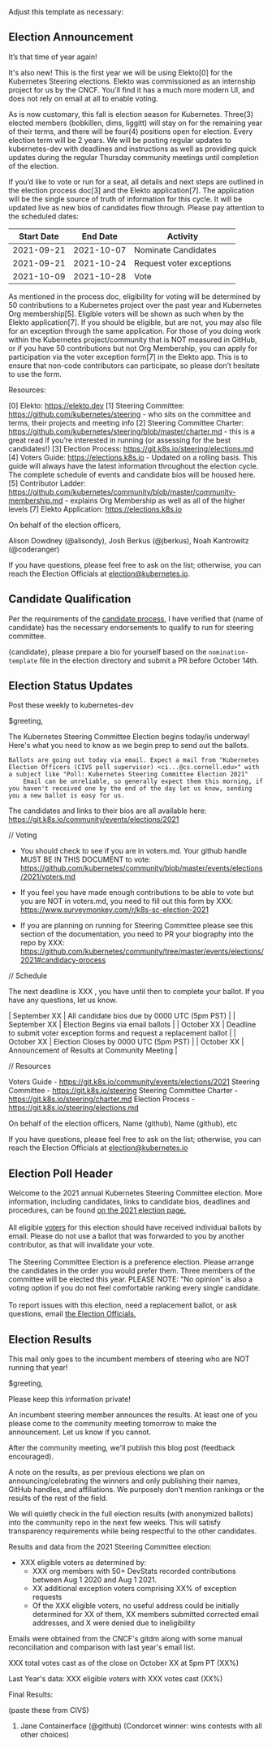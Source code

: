 Adjust this template as necessary:

## Election Announcement

It’s that time of year again!

It's also new!  This is the first year we will be using Elekto[0] for the Kubernetes Steering elections.  Elekto was commissioned as an internship project for us by the CNCF.  You'll find it has a much more modern UI, and does not rely on email at all to enable voting.

As is now customary, this fall is election season for Kubernetes. Three(3) elected members (bobkillen, dims, liggitt) will stay on for the remaining year of their terms, and there will be four(4) positions open for election. Every election term will be 2 years. We will be posting regular updates to kubernetes-dev with deadlines and instructions as well as providing quick updates during the regular Thursday community meetings until completion of the election.

If you’d like to vote or run for a seat, all details and next steps are outlined in the election process doc[3] and the Elekto application[7]. The application will be the single source of truth of information for this cycle. It will be updated live as new bios of candidates flow through. Please pay attention to the scheduled dates:

| Start Date | End Date | Activity |
| ---------- | -------- | -----------------|
| 2021-09-21 | 2021-10-07 | Nominate Candidates |
| 2021-09-21 | 2021-10-24 | Request voter exceptions |
| 2021-10-09 | 2021-10-28 | Vote |

As mentioned in the process doc, eligibility for voting will be determined by 50 contributions to a Kubernetes project over the past year and Kubernetes Org membership[5].  Eligible voters will be shown as such when by the Elekto application[7].  If you should be eligible, but are not, you may also file for an exception through the same application. For those of you doing work within the Kubernetes project/community that is NOT measured in GitHub, or if you have 50 contributions but not Org Membership, you can apply for participation via the voter exception form[7] in the Elekto app. This is to ensure that non-code contributors can participate, so please don’t hesitate to use the form.

Resources:


[0] Elekto: https://elekto.dev
[1] Steering Committee:  https://github.com/kubernetes/steering - who sits on the committee and terms, their projects and meeting info
[2] Steering Committee Charter: https://github.com/kubernetes/steering/blob/master/charter.md  - this is a great read if you’re interested in running (or assessing for the best candidates!)
[3] Election Process: https://git.k8s.io/steering/elections.md 
[4] Voters Guide: https://elections.k8s.io - Updated on a rolling basis. This guide will always have the latest information throughout the election cycle. The complete schedule of events and candidate bios will be housed here.
[5] Contributor Ladder: https://github.com/kubernetes/community/blob/master/community-membership.md -  explains Org Membership as well as all of the higher levels
[7] Elekto Application: https://elections.k8s.io


On behalf of the election officers,

Alison Dowdney (@alisondy), Josh Berkus (@jberkus), Noah Kantrowitz (@coderanger)

If you have questions, please feel free to ask on the list; otherwise, you can reach the Election Officials at election@kubernetes.io.

## Candidate Qualification

Per the requirements of the [candidate process](https://git.k8s.io/steering/elections.md), I have verified that {name of candidate} has the necessary endorsements to qualify to run for steering committee.

{candidate}, please prepare a bio for yourself based on the `nomination-template` file in the election directory and submit a PR before October 14th.

## Election Status Updates

Post these weekly to kubernetes-dev

$greeting,

The Kubernetes Steering Committee Election begins today/is underway! Here's what you need to know as we begin prep to send out the ballots.

    Ballots are going out today via email. Expect a mail from "Kubernetes Election Officers (CIVS poll supervisor) <ci...@cs.cornell.edu>" with a subject like "Poll: Kubernetes Steering Committee Election 2021"
        Email can be unreliable, so generally expect them this morning, if you haven't received one by the end of the day let us know, sending you a new ballot is easy for us.

The candidates and links to their bios are all available here: https://git.k8s.io/community/events/elections/2021

// Voting

- You should check to see if you are in voters.md. Your github handle MUST BE IN THIS DOCUMENT to vote: https://github.com/kubernetes/community/blob/master/events/elections/2021/voters.md

- If you feel you have made enough contributions to be able to vote but you are NOT in voters.md, you need to fill out this form by XXX: https://www.surveymonkey.com/r/k8s-sc-election-2021

- If you are planning on running for Steering Committee please see this section of the documentation, you need to PR your biography into the repo by XXX: https://github.com/kubernetes/community/tree/master/events/elections/2021#candidacy-process


// Schedule

The next deadline is XXX , you have until then to complete your ballot. If you have any questions, let us know.

| September XX | All candidate bios due by 0000 UTC (5pm PST) |
| September XX | Election Begins via email ballots |
| October XX   | Deadline to submit voter exception forms and request a replacement ballot |
| October XX   | Election Closes by 0000 UTC (5pm PST) |
| October XX   | Announcement of Results at Community Meeting |


// Resources

Voters Guide - https://git.k8s.io/community/events/elections/2021
Steering Committee -  https://git.k8s.io/steering
Steering Committee Charter - https://git.k8s.io/steering/charter.md
Election Process - https://git.k8s.io/steering/elections.md

On behalf of the election officers,
Name (github), Name (github), etc

If you have questions, please feel free to ask on the list; otherwise, you can reach the Election Officials at election@kubernetes.io

## Election Poll Header

Welcome to the 2021 annual Kubernetes Steering Committee election.  More information, including candidates, links to candidate bios, deadlines and procedures, can be found <a href="https://github.com/kubernetes/community/tree/master/events/elections/2021">on the 2021 election page.</a>
<br /><br />
All eligible <a href="https://github.com/kubernetes/community/blob/master/events/elections/2021/voters.md">voters</a> for this election should have received individual ballots by email.  Please do not use a ballot that was forwarded to you by another contributor, as that will invalidate your vote.
<br /><br />
The Steering Committee Election is a preference election.  Please arrange the candidates in the order you would prefer them.  Three members of the committee will be elected this year.  PLEASE NOTE: "No opinion" is also a voting option if you do not feel comfortable ranking every single candidate.
<br /><br />
To report issues with this election, need a replacement ballot, or ask questions, email <a href="mailto:election@kubernetes.io">the Election Officials.</a>

## Election Results

This mail only goes to the incumbent members of steering who are NOT running that year!

$greeting,

Please keep this information private!

An incumbent steering member announces the results. At least one of you please come to the community meeting tomorrow to make the announcement. Let us know if you cannot.

After the community meeting, we'll publish this blog post (feedback encouraged).

A note on the results, as per previous elections we plan on announcing/celebrating the winners and only publishing their names, GitHub handles, and affiliations. We purposely don't mention rankings or the results of the rest of the field.

We will quietly check in the full election results (with anonymized ballots) into the community repo in the next few weeks. This will satisfy transparency requirements while being respectful to the other candidates.

Results and data from the 2021 Steering Committee election:

- XXX eligible voters as determined by:
    - XXX org members with 50+ DevStats recorded contributions between
    Aug 1 2020 and Aug 1 2021.
    - XX additional exception voters comprising XX% of exception requests
    - Of the XXX eligible voters, no useful address could be initially
    determined for XX of them, XX members submitted corrected email addresses,
    and X were denied due to ineligibility

Emails were obtained from the CNCF's gitdm along with some manual
reconciliation and comparison with last year's email list.

XXX total votes cast as of the close on October XX at 5pm PT (XX%)

Last Year's data: XXX eligible voters with XXX votes cast (XX%)


Final Results:

(paste these from CIVS)
1. Jane Containerface (@github)  (Condorcet winner: wins contests with all other choices)
